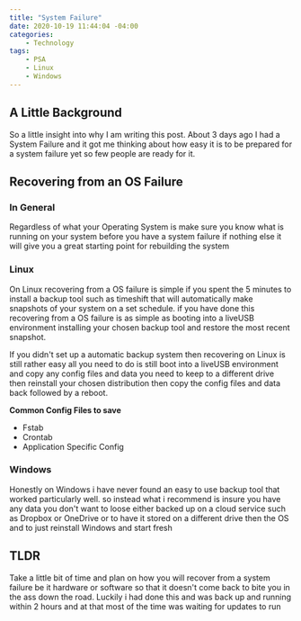 ```yaml
---
title: "System Failure"
date: 2020-10-19 11:44:04 -04:00
categories:
    - Technology
tags:
    - PSA
    - Linux
    - Windows
---
```

## A Little Background
So a little insight into why I am writing this post. About 3 days ago I had a System Failure and it got me thinking about how easy it is to be prepared for a system failure yet so few people are ready for it.

## Recovering from an OS Failure
### In General
Regardless of what your Operating System is make sure you know what is running on your system before you have a system failure if nothing else it will give you a great starting point for rebuilding the system

### Linux
On Linux recovering from a OS failure is simple if you spent the 5 minutes to install a backup tool such as timeshift that will automatically make snapshots of your system on a set schedule. if you have done this recovering from a OS failure is as simple as booting into a liveUSB environment installing your chosen backup tool and restore the most recent snapshot.

If you didn't set up a automatic backup system then recovering on Linux is still rather easy all you need to do is still boot into a liveUSB environment and copy any config files and data you need to keep to a different drive then reinstall your chosen distribution then copy the config files and data back followed by a reboot.

__Common Config Files to save__
* Fstab
* Crontab
* Application Specific Config

### Windows
Honestly on Windows i have never found an easy to use backup tool that worked particularly well. so instead what i recommend is insure you have any data you don't want to loose either backed up on a cloud service such as Dropbox or OneDrive or to have it stored on a different drive then the OS and to just reinstall Windows and start fresh

## TLDR
Take a little bit of time and plan on how you will recover from a system failure be it hardware or software so that it doesn't come back to bite you in the ass down the road. Luckily i had done this and was back up and running within 2 hours and at that most of the time was waiting for updates to run